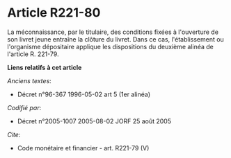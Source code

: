 # Article R221-80

La méconnaissance, par le titulaire, des conditions fixées à l'ouverture de son livret jeune entraîne la clôture du livret.
Dans ce cas, l'établissement ou l'organisme dépositaire applique les dispositions du deuxième alinéa de l'article R. 221-79.

**Liens relatifs à cet article**

_Anciens textes_:

  - Décret n°96-367 1996-05-02 art 5 (1er alinéa)

_Codifié par_:

  - Décret n°2005-1007 2005-08-02 JORF 25 août 2005

_Cite_:

  - Code monétaire et financier - art. R221-79 (V)
